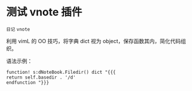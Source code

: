 # 测试 vnote 插件
`日记` `vnote`

利用 vimL 的 OO 技巧，将字典 dict 视为 object，保存函数其内，简化代码组织。

语法示例：

```
function! s:dNoteBook.Filedir() dict "{{{
return self.basedir . '/d'
endfunction "}}}
```
